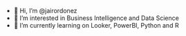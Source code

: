 - 👋 Hi, I’m @jairordonez
- 👀 I’m interested in Business Intelligence and Data Science
- 🌱 I’m currently learning on Looker, PowerBI, Python and R


<!---
jairordonez/jairordonez is a ✨ special ✨ repository because its `README.md` (this file) appears on your GitHub profile.
You can click the Preview link to take a look at your changes.
--->
